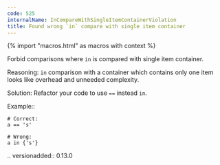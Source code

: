 ```yaml
---
code: 525
internalName: InCompareWithSingleItemContainerViolation
title: Found wrong `in` compare with single item container
---
```


{% import "macros.html" as macros with context %}


Forbid comparisons where ``in`` is compared with single item container.

Reasoning:
    ``in`` comparison with a container which contains only one item looks
    like overhead and unneeded complexity.

Solution:
    Refactor your code to use ``==`` instead ``in``.

Example::

    # Correct:
    a == 's'

    # Wrong:
    a in {'s'}

.. versionadded:: 0.13.0